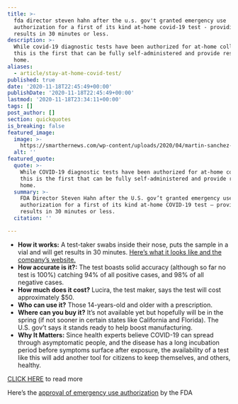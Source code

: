 ```yaml
---
title: >-
  fda director steven hahn after the u.s. gov't granted emergency use
  authorization for a first of its kind at-home covid-19 test - providing
  results in 30 minutes or less.
description: >-
  While covid-19 diagnostic tests have been authorized for at-home collection,
  this is the first that can be fully self-administered and provide results at
  home.
aliases:
  - article/stay-at-home-covid-test/
published: true
date: '2020-11-18T22:45:49+00:00'
publishDate: '2020-11-18T22:45:49+00:00'
lastmod: '2020-11-18T23:34:11+00:00'
tags: []
post_author: []
section: quickquotes
is_breaking: false
featured_image:
  image: >-
    https://smarthernews.com/wp-content/uploads/2020/04/martin-sanchez-86Tyuh4cz8k-unsplash-min-1024x683.jpg
  alt: ''
featured_quote:
  quote: >-
    While COVID-19 diagnostic tests have been authorized for at-home collection,
    this is the first that can be fully self-administered and provide results at
    home.
  summary: >-
    FDA Director Steven Hahn after the U.S. gov’t granted emergency use
    authorization for a first of its kind at-home COVID-19 test – providing
    results in 30 minutes or less.
  citation: ''

---
```

*   **How it works:** A test-taker swabs inside their nose, puts the sample in a vial and will get results in 30 minutes. [Here’s what it looks like and the company’s website.](\"https://www.lucirahealth.com\")
*   **How accurate is it?:** The test boasts solid accuracy (although so far no test is 100%) catching 94% of all positive cases, and 98% of all negative cases.
*   **How much does it cost?** Lucira, the test maker, says the test will cost approximately $50.
*   **Who can use it?** Those 14-years-old and older with a prescription.
*   **Where can you buy it?** It’s not available yet but hopefully will be in the spring (if not sooner in certain states like California and Florida). The U.S. gov’t says it stands ready to help boost manufacturing.
*   **Why It Matters:** Since health experts believe COVID-19 can spread through asymptomatic people, and the disease has a long incubation period before symptoms surface after exposure, the availability of a test like this will add another tool for citizens to keep themselves, and others, healthy.

[CLICK HERE](\"https://www.politico.com/news/2020/11/17/fda-authorizes-first-at-home-coronavirus-test-437295\") to read more

Here’s the [approval of emergency use authorization](\"https://www.fda.gov/media/143810/download\") by the FDA